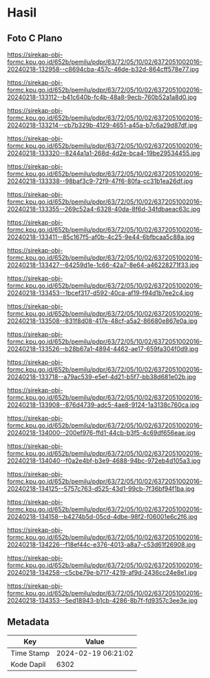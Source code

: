 # Hasil

## Foto C Plano

https://sirekap-obj-formc.kpu.go.id/652b/pemilu/pdpr/63/72/05/10/02/6372051002016-20240218-132958--c8694cba-457c-46de-b32d-864cff578e77.jpg

https://sirekap-obj-formc.kpu.go.id/652b/pemilu/pdpr/63/72/05/10/02/6372051002016-20240218-133112--b41c640b-fc4b-48a8-9ecb-760b52a1a8d0.jpg

https://sirekap-obj-formc.kpu.go.id/652b/pemilu/pdpr/63/72/05/10/02/6372051002016-20240218-133214--cb7b329b-4129-4651-a45a-b7c6a29d87df.jpg

https://sirekap-obj-formc.kpu.go.id/652b/pemilu/pdpr/63/72/05/10/02/6372051002016-20240218-133320--8244a1a1-268d-4d2e-bca4-19be29534455.jpg

https://sirekap-obj-formc.kpu.go.id/652b/pemilu/pdpr/63/72/05/10/02/6372051002016-20240218-133338--98baf3c9-72f9-47f6-80fa-cc31b1ea26df.jpg

https://sirekap-obj-formc.kpu.go.id/652b/pemilu/pdpr/63/72/05/10/02/6372051002016-20240218-133355--269c52a4-6328-40da-8f6d-34fdbaeac63c.jpg

https://sirekap-obj-formc.kpu.go.id/652b/pemilu/pdpr/63/72/05/10/02/6372051002016-20240218-133411--85c167f5-af0b-4c25-9e44-6bfbcaa5c88a.jpg

https://sirekap-obj-formc.kpu.go.id/652b/pemilu/pdpr/63/72/05/10/02/6372051002016-20240218-133427--64259d1e-1c66-42a7-8e64-a46228271f33.jpg

https://sirekap-obj-formc.kpu.go.id/652b/pemilu/pdpr/63/72/05/10/02/6372051002016-20240218-133453--1bcef317-d592-40ca-af19-f94d1b7ee2c4.jpg

https://sirekap-obj-formc.kpu.go.id/652b/pemilu/pdpr/63/72/05/10/02/6372051002016-20240218-133508--831f8d08-417e-48cf-a5a2-86680e867e0a.jpg

https://sirekap-obj-formc.kpu.go.id/652b/pemilu/pdpr/63/72/05/10/02/6372051002016-20240218-133526--b28b67a1-4894-4462-ae17-659fa304f0d9.jpg

https://sirekap-obj-formc.kpu.go.id/652b/pemilu/pdpr/63/72/05/10/02/6372051002016-20240218-133718--a79ac539-e5ef-4d21-b5f7-bb38d681e02b.jpg

https://sirekap-obj-formc.kpu.go.id/652b/pemilu/pdpr/63/72/05/10/02/6372051002016-20240218-133908--876d4739-adc5-4ae8-9124-1a3138c760ca.jpg

https://sirekap-obj-formc.kpu.go.id/652b/pemilu/pdpr/63/72/05/10/02/6372051002016-20240218-134000--200ef976-ffd1-44cb-b3f5-4c69df656eae.jpg

https://sirekap-obj-formc.kpu.go.id/652b/pemilu/pdpr/63/72/05/10/02/6372051002016-20240218-134040--f0a2e4bf-b3e9-4688-94bc-972eb4d105a3.jpg

https://sirekap-obj-formc.kpu.go.id/652b/pemilu/pdpr/63/72/05/10/02/6372051002016-20240218-134125--5757c763-d525-43d1-99cb-7f36bf94f1ba.jpg

https://sirekap-obj-formc.kpu.go.id/652b/pemilu/pdpr/63/72/05/10/02/6372051002016-20240218-134158--b4274b5d-05cd-4dbe-98f2-f06001e6c2f6.jpg

https://sirekap-obj-formc.kpu.go.id/652b/pemilu/pdpr/63/72/05/10/02/6372051002016-20240218-134226--f18ef44c-e376-4013-a8a7-c53d61f26908.jpg

https://sirekap-obj-formc.kpu.go.id/652b/pemilu/pdpr/63/72/05/10/02/6372051002016-20240218-134258--c5cbe79e-b717-4219-af9d-2436cc24e8e1.jpg

https://sirekap-obj-formc.kpu.go.id/652b/pemilu/pdpr/63/72/05/10/02/6372051002016-20240218-134353--5ed18943-b1cb-4286-8b7f-fd9357c3ee3e.jpg


## Metadata

| Key        | Value               |
| ---------- | ------------------- |
| Time Stamp | 2024-02-19 06:21:02 |
| Kode Dapil | 6302                |



